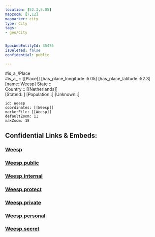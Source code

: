 ```yaml
---
location: [52.3,5.05] 
mapzoom: [7,12] 
mapmarker: city 
type: City
tags:
- geo/City


SpocWebEntityId: 35476
isDeleted: false
confidential: public

---
```

#is_a_/Place  
#is_a_ :: [[Place]] 
[has_place_longitude::5.05] 
[has_place_latitude::52.3] 
[name::Weesp] 
State ::  
Country :: [[Netherlands]]  
[StateId::] 
[Population::] 
[Unknown::] 


```leaflet
id: Weesp
coordinates: [[Weesp]] 
markerFile: [[Weesp]] 
defaultZoom: 11 
maxZoom: 18
```


## Confidential Links & Embeds: 

### [Weesp](/_Standards/Earth/Continent/Europe/Europe~West/Netherlands/Provinces~Netherlands/Noord-Holland/City/Weesp.md) 

### [Weesp.public](/_public/Earth/Continent/Europe/Europe~West/Netherlands/Provinces~Netherlands/Noord-Holland/City/Weesp.public.md) 

### [Weesp.internal](/_internal/Earth/Continent/Europe/Europe~West/Netherlands/Provinces~Netherlands/Noord-Holland/City/Weesp.internal.md) 

### [Weesp.protect](/_protect/Earth/Continent/Europe/Europe~West/Netherlands/Provinces~Netherlands/Noord-Holland/City/Weesp.protect.md) 

### [Weesp.private](/_private/Earth/Continent/Europe/Europe~West/Netherlands/Provinces~Netherlands/Noord-Holland/City/Weesp.private.md) 

### [Weesp.personal](/_personal/Earth/Continent/Europe/Europe~West/Netherlands/Provinces~Netherlands/Noord-Holland/City/Weesp.personal.md) 

### [Weesp.secret](/_secret/Earth/Continent/Europe/Europe~West/Netherlands/Provinces~Netherlands/Noord-Holland/City/Weesp.secret.md)

